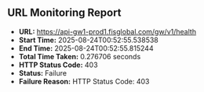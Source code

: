 ## URL Monitoring Report

- **URL:** https://api-gw1-prod1.fisglobal.com/gw/v1/health
- **Start Time:** 2025-08-24T00:52:55.538538
- **End Time:** 2025-08-24T00:52:55.815244
- **Total Time Taken:** 0.276706 seconds
- **HTTP Status Code:** 403
- **Status:** Failure
- **Failure Reason:** HTTP Status Code: 403
